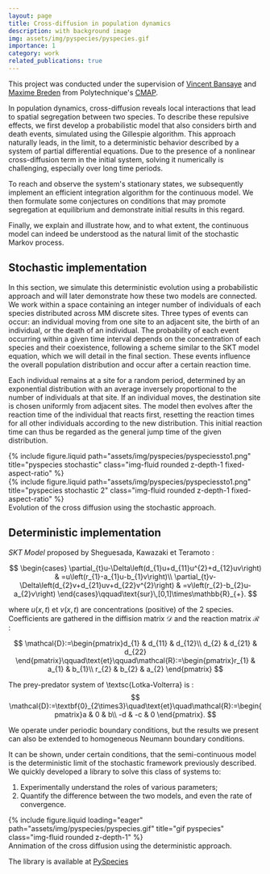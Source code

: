 ```yaml
---
layout: page
title: Cross-diffusion in population dynamics
description: with background image
img: assets/img/pyspecies/pyspecies.gif
importance: 1
category: work
related_publications: true
---
```


This project was conducted under the supervision of [Vincent Bansaye](http://www.cmap.polytechnique.fr/~bansaye/) and [Maxime Breden](https://scholar.google.com/citations?user=2T2IU_sAAAAJ&hl=fr) from Polytechnique's [CMAP](https://cmap.ip-paris.fr/).

In population dynamics, cross-diffusion reveals local interactions that lead to spatial segregation between two species. To describe these repulsive effects, we first develop a probabilistic model that also considers birth and death events, simulated using the Gillespie algorithm. This approach naturally leads, in the limit, to a deterministic behavior described by a system of partial differential equations. Due to the presence of a nonlinear cross-diffusion term in the initial system, solving it numerically is challenging, especially over long time periods.

To reach and observe the system's stationary states, we subsequently implement an efficient integration algorithm for the continuous model. We then formulate some conjectures on conditions that may promote segregation at equilibrium and demonstrate initial results in this regard.

Finally, we explain and illustrate how, and to what extent, the continuous model can indeed be understood as the natural limit of the stochastic Markov process.

## Stochastic implementation

In this section, we simulate this deterministic evolution using a probabilistic approach and will later demonstrate how these two models are connected. We work within a space containing an integer number of individuals of each species distributed across MM discrete sites. Three types of events can occur: an individual moving from one site to an adjacent site, the birth of an individual, or the death of an individual. The probability of each event occurring within a given time interval depends on the concentration of each species and their coexistence, following a scheme similar to the SKT model equation, which we will detail in the final section. These events influence the overall population distribution and occur after a certain reaction time.

Each individual remains at a site for a random period, determined by an exponential distribution with an average inversely proportional to the number of individuals at that site. If an individual moves, the destination site is chosen uniformly from adjacent sites. The model then evolves after the reaction time of the individual that reacts first, resetting the reaction times for all other individuals according to the new distribution. This initial reaction time can thus be regarded as the general jump time of the given distribution.

<div class="row justify-content-sm-center">
    <div class="col-sm-6 mt-3 mt-md-0">
        {% include figure.liquid path="assets/img/pyspecies/pyspeciessto1.png" title="pyspecies stochastic" class="img-fluid rounded z-depth-1 fixed-aspect-ratio" %}
    </div>
    <div class="col-sm-6 mt-3 mt-md-0">
        {% include figure.liquid path="assets/img/pyspecies/pyspeciessto1.png" title="pyspecies stochastic 2" class="img-fluid rounded z-depth-1 fixed-aspect-ratio" %}
    </div>
</div>
<div class="caption">
    Evolution of the cross diffusion using the stochastic approach.
</div>


## Deterministic implementation

*SKT Model* proposed by Sheguesada, Kawazaki et Teramoto :

$$
\begin{cases}
\partial_{t}u-\Delta\left(d_{1}u+d_{11}u^{2}+d_{12}uv\right) & =u\left(r_{1}-a_{1}u-b_{1}v\right)\\
\partial_{t}v-\Delta\left(d_{2}v+d_{21}uv+d_{22}v^{2}\right) & =v\left(r_{2}-b_{2}u-a_{2}v\right)
\end{cases}\qquad\text{sur}\,[0,1]\times\mathbb{R}_{+}.
$$

where $u(x,t)$ et $v(x,t)$ are concentrations (positive) of the 2 species. Coefficients are gathered in the diffision matrix $\mathcal{D}$ and the reaction matrix $\mathcal{R}$ :

$$
\mathcal{D}:=\begin{pmatrix}d_{1} & d_{11} & d_{12}\\
d_{2} & d_{21} & d_{22}
\end{pmatrix}\qquad\text{et}\qquad\mathcal{R}:=\begin{pmatrix}r_{1} & a_{1} & b_{1}\\
r_{2} & b_{2} & a_{2}
\end{pmatrix}
$$

The prey-predator system of \textsc{Lotka-Volterra} is :
$$
\mathcal{D}:=\textbf{0}_{2\times3}\quad\text{et}\quad\mathcal{R}:=\begin{pmatrix}a & 0 & b\\
-d & -c & 0
\end{pmatrix}.
$$

We operate under periodic boundary conditions, but the results we present can also be extended to homogeneous Neumann boundary conditions.

It can be shown, under certain conditions, that the semi-continuous model is the deterministic limit of the stochastic framework previously described. We quickly developed a library to solve this class of systems to:

1. Experimentally understand the roles of various parameters;
2. Quantify the difference between the two models, and even the rate of convergence.

<div class="row">
    <div class="col-sm mt-3 mt-md-0">
        {% include figure.liquid loading="eager" path="assets/img/pyspecies/pyspecies.gif" title="gif pyspecies" class="img-fluid rounded z-depth-1" %}
    </div>
</div>
<div class="caption">
    Annimation of the cross diffusion using the deterministic approach.
</div>

The library is available at [PySpecies](https://pypi.org/project/PySpecies/)